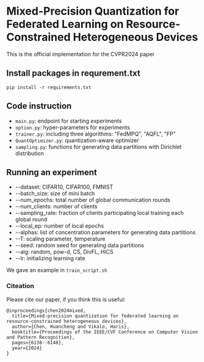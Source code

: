 # Mixed-Precision Quantization for Federated Learning on Resource-Constrained Heterogeneous Devices

This is the official implementation for the CVPR2024 paper


## Install packages in requrement.txt

`pip install -r requirements.txt`


## Code instruction
- ```main.py```: endpoint for starting experiments
- ```option.py```: hyper-parameters for experiments
- ```trainer.py```: including three algorithms: "FedMPQ", "AQFL", "FP"
- ```QuantOptimizer.py```: quantization-aware optimizer 
- ```sampling.py```: functions for generating data partitions with Dirichlet distribution


## Running an experiment

- --dataset: CIFAR10, CIFAR100, FMNIST
- --batch_size: size of mini batch
- --num_epochs: total number of global communication rounds
- --num_clients: number of clients
- --sampling_rate: fraction of clients participating local training each global round
- --local_ep: number of local epochs
- --alphas: list of concentration parameters for generating data partitions
- --T: scaling parameter, temperature
- --seed: random seed for generating data partitions
- --alg: random, pow-d, CS, DivFL, HiCS
- --lr: initializing learning rate

We gave an example in `train_script.sh`

### Citeation
Please cite our paper, if you think this is useful:
```
@inproceedings{chen2024mixed,
  title={Mixed-precision quantization for federated learning on resource-constrained heterogeneous devices},
  author={Chen, Huancheng and Vikalo, Haris},
  booktitle={Proceedings of the IEEE/CVF Conference on Computer Vision and Pattern Recognition},
  pages={6138--6148},
  year={2024}
}







